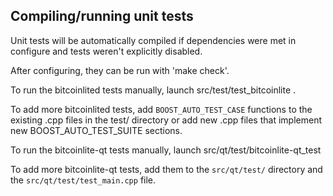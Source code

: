 Compiling/running unit tests
------------------------------------

Unit tests will be automatically compiled if dependencies were met in configure
and tests weren't explicitly disabled.

After configuring, they can be run with 'make check'.

To run the bitcoinlited tests manually, launch src/test/test_bitcoinlite .

To add more bitcoinlited tests, add `BOOST_AUTO_TEST_CASE` functions to the existing
.cpp files in the test/ directory or add new .cpp files that
implement new BOOST_AUTO_TEST_SUITE sections.

To run the bitcoinlite-qt tests manually, launch src/qt/test/bitcoinlite-qt_test

To add more bitcoinlite-qt tests, add them to the `src/qt/test/` directory and
the `src/qt/test/test_main.cpp` file.
